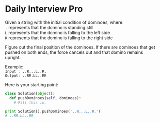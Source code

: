 # Daily Interview Pro

Given a string with the initial condition of dominoes, where:  
`.` represents that the domino is standing still  
`L` represents that the domino is falling to the left side  
`R` represents that the domino is falling to the right side

Figure out the final position of the dominoes. If there are dominoes that get pushed on both ends, the force cancels out and that domino remains upright.

Example:  
`Input : ..R...L..R.`  
`Output: ..RR.LL..RR`

Here is your starting point:

```python
class Solution(object):
  def pushDominoes(self, dominoes):
    # Fill this in.

print Solution().pushDominoes('..R...L..R.')
# ..RR.LL..RR
```
